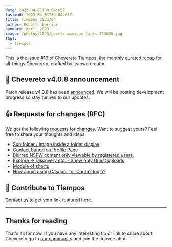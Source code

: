 ```yaml
---
date: 2023-04-01T09:04:05Z
lastmod: 2023-04-01T09:04:05Z
title: Tiempos 2023/04
author: Rodolfo Berrios
summary: April 2023
image: /photos/2023/pexels-monique-laats-733090.jpg
tags:
  - tiempos
---
```


This is the issue #16 of Chevereto Tiempos, the monthly curated recap for all-things Chevereto, crafted by its own creator.

## 📣 Chevereto v4.0.8 announcement

Patch release v4.0.8 has been [announced](https://chevereto.com/community/threads/chevereto-v4-0-8-announcement.15004/). We will be posting development progress so stay tunned to our updates.

## 👍 Requests for changes (RFC)

We got the following [requests for changes](https://chevereto.com/go/rfc). Want to suggest yours? Feel free to share your thoughts and ideas.

- [Sub folder / image inside a folder display](https://chevereto.com/community/threads/sub-folder-image-inside-a-folder-display.14993/)
- [Contact button on Profile Page](https://chevereto.com/community/threads/contact-button-on-profile-page.14983/)
- [Blurred NSFW content only viewable by registered users.](https://chevereto.com/community/threads/blurred-nsfw-content-only-viewable-by-registered-users.14997/)
- [Explore -> Discovery etc. - Show only Guest uploads](https://chevereto.com/community/threads/explore-discovery-etc-show-only-guest-uploads.15001/unread)
- [Module of shorts](https://chevereto.com/community/threads/module-of-shorts.15007/)
- [How about using Casdoor for Oauth2 login?](https://chevereto.com/community/threads/how-about-using-casdoor-for-oauth2-login.15011/)

## 💖 Contribute to Tiempos

[Contact us](https://chevereto.com/contact) to get your link featured here.

* * *

## Thanks for reading

That's all for now. If you have any interesting tip or link to share about Chevereto go to [our community](https://chevereto.com/community) and join the conversation.
